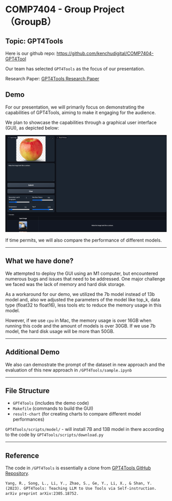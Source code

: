 # COMP7404 - Group Project （GroupB）

## Topic: GPT4Tools

Here is our github repo: https://github.com/kenchudigital/COMP7404-GPT4Tool

Our team has selected `GPT4Tools` as the focus of our presentation.

Research Paper: [GPT4Tools Research Paper](https://papers.nips.cc/paper_files/paper/2023/file/e393677793767624f2821cec8bdd02f1-Paper-Conference.pdf)

## Demo

For our presentation, we will primarily focus on demonstrating the capabilities of GPT4Tools, aiming to make it engaging for the audience.

We plan to showcase the capabilities through a graphical user interface (GUI), as depicted below:

![GUI](image/GUI.jpg)

If time permits, we will also compare the performance of different models.

---

## What we have done?

We attempted to deploy the GUI using an M1 computer, but encountered numerous bugs and issues that need to be addressed. One major challenge we faced was the lack of memory and hard disk storage.

As a workaround for our demo, we utilized the 7b model instead of 13b model and, also we adjusted the parameters of the model like top_k, data type (float32 to float16), less tools etc to reduce the memory usage in this model.

However, if we use `cpu` in Mac, the memory usage is over 16GB when running this code and the amount of models is over 30GB. If we use 7b model, the hard disk usage will be more than 50GB.

---

## Additional Demo

We also can demostrate the prompt of the dataset in new approach and the evaluation of this new approach in `/GPT4Tools/sample.ipynb`


---

## File Structure

- `GPT4Tools` (includes the demo code)
- `Makefile` (commands to build the GUI)
- `result-chart` (for creating charts to compare different model performances)

`GPT4Tools/scripts/model/` - will install 7B and 13B model in there according to the code by `GPT4Tools/scripts/download.py` 

---

## Reference

The code in `/GPT4Tools` is essentially a clone from [GPT4Tools GitHub Repository](https://github.com/AILab-CVC/GPT4Tools).


```
Yang, R., Song, L., Li, Y., Zhao, S., Ge, Y., Li, X., & Shan, Y. (2023). GPT4Tools: Teaching LLM to Use Tools via Self-instruction. arXiv preprint arXiv:2305.18752.
```
